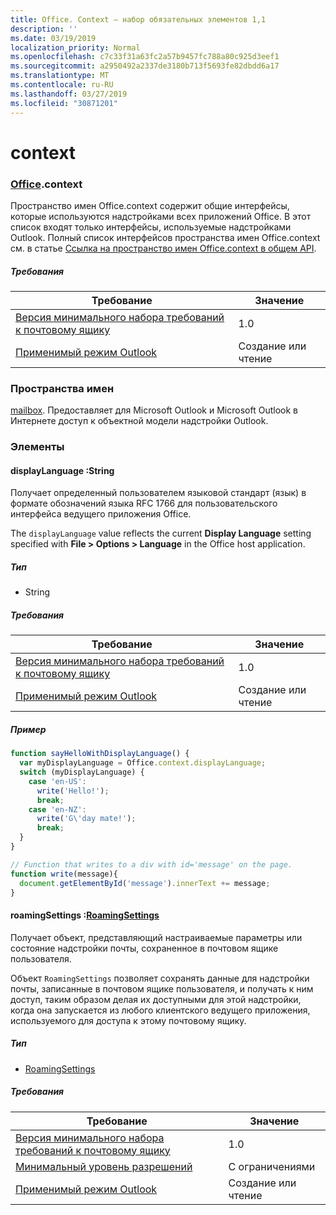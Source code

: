```yaml
---
title: Office. Context — набор обязательных элементов 1,1
description: ''
ms.date: 03/19/2019
localization_priority: Normal
ms.openlocfilehash: c7c33f31a63fc2a57b9457fc788a80c925d3eef1
ms.sourcegitcommit: a2950492a2337de3180b713f5693fe82dbdd6a17
ms.translationtype: MT
ms.contentlocale: ru-RU
ms.lasthandoff: 03/27/2019
ms.locfileid: "30871201"
---
```

# <a name="context"></a>context

### <a name="officeofficemdcontext"></a>[Office](Office.md).context

Пространство имен Office.context содержит общие интерфейсы, которые используются надстройками всех приложений Office. В этот список входят только интерфейсы, используемые надстройками Outlook. Полный список интерфейсов пространства имен Office.context см. в статье [Ссылка на пространство имен Office.context в общем API](/javascript/api/office/office.context).


##### <a name="requirements"></a>Требования

|Требование| Значение|
|---|---|
|[Версия минимального набора требований к почтовому ящику](/office/dev/add-ins/reference/requirement-sets/outlook-api-requirement-sets)| 1.0|
|[Применимый режим Outlook](/outlook/add-ins/#extension-points)| Создание или чтение|

### <a name="namespaces"></a>Пространства имен

[mailbox](office.context.mailbox.md). Предоставляет для Microsoft Outlook и Microsoft Outlook в Интернете доступ к объектной модели надстройки Outlook.

### <a name="members"></a>Элементы

####  <a name="displaylanguage-string"></a>displayLanguage :String

Получает определенный пользователем языковой стандарт (язык) в формате обозначений языка RFC 1766 для пользовательского интерфейса ведущего приложения Office.

The `displayLanguage` value reflects the current **Display Language** setting specified with **File > Options > Language** in the Office host application.

##### <a name="type"></a>Тип

*   String

##### <a name="requirements"></a>Требования

|Требование| Значение|
|---|---|
|[Версия минимального набора требований к почтовому ящику](/office/dev/add-ins/reference/requirement-sets/outlook-api-requirement-sets)| 1.0|
|[Применимый режим Outlook](/outlook/add-ins/#extension-points)| Создание или чтение|

##### <a name="example"></a>Пример

```javascript
function sayHelloWithDisplayLanguage() {
  var myDisplayLanguage = Office.context.displayLanguage;
  switch (myDisplayLanguage) {
    case 'en-US':
      write('Hello!');
      break;
    case 'en-NZ':
      write('G\'day mate!');
      break;
  }
}

// Function that writes to a div with id='message' on the page.
function write(message){
  document.getElementById('message').innerText += message;
}
```

####  <a name="roamingsettings-roamingsettingsjavascriptapioutlook11officeroamingsettings"></a>roamingSettings :[RoamingSettings](/javascript/api/outlook_1_1/office.RoamingSettings)

Получает объект, представляющий настраиваемые параметры или состояние надстройки почты, сохраненное в почтовом ящике пользователя.

Объект `RoamingSettings` позволяет сохранять данные для надстройки почты, записанные в почтовом ящике пользователя, и получать к ним доступ, таким образом делая их доступными для этой надстройки, когда она запускается из любого клиентского ведущего приложения, используемого для доступа к этому почтовому ящику.

##### <a name="type"></a>Тип

*   [RoamingSettings](/javascript/api/outlook_1_1/office.RoamingSettings)

##### <a name="requirements"></a>Требования

|Требование| Значение|
|---|---|
|[Версия минимального набора требований к почтовому ящику](/office/dev/add-ins/reference/requirement-sets/outlook-api-requirement-sets)| 1.0|
|[Минимальный уровень разрешений](/outlook/add-ins/understanding-outlook-add-in-permissions)| С ограничениями|
|[Применимый режим Outlook](/outlook/add-ins/#extension-points)| Создание или чтение|
